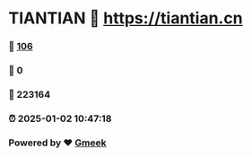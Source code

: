 # TIANTIAN :link: https://tiantian.cn 
### :page_facing_up: [106](https://tiantian.cn/tag.html) 
### :speech_balloon: 0 
### :hibiscus: 223164 
### :alarm_clock: 2025-01-02 10:47:18 
### Powered by :heart: [Gmeek](https://github.com/Meekdai/Gmeek)
